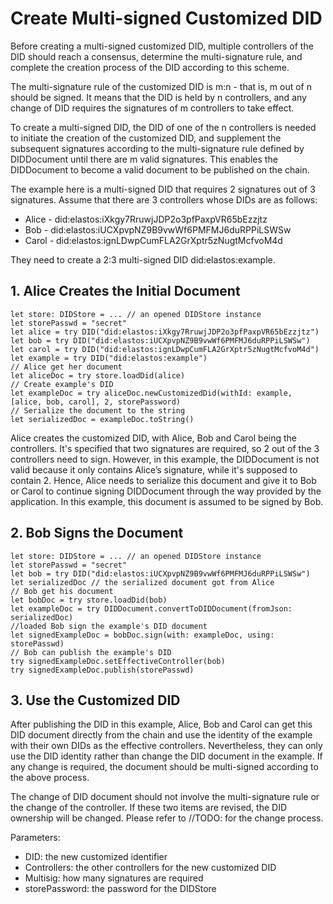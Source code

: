 # Create Multi-signed Customized DID

Before creating a multi-signed customized DID, multiple controllers of the DID should reach a consensus, determine the multi-signature rule, and complete the creation process of the DID according to this scheme.

The multi-signature rule of the customized DID is m:n - that is, m out of n should be signed. It means that the DID is held by n controllers, and any change of DID requires the signatures of m controllers to take effect.

To create a multi-signed DID, the DID of one of the n controllers is needed to initiate the creation of the customized DID, and supplement the subsequent signatures according to the multi-signature rule defined by DIDDocument until there are m valid signatures. This enables the DIDDocument to become a valid document to be published on the chain.

The example here is a multi-signed DID that requires 2 signatures out of 3 signatures. Assume that there are 3 controllers whose DIDs are as follows:

* Alice - did:elastos:iXkgy7RruwjJDP2o3pfPaxpVR65bEzzjtz
* Bob - did:elastos:iUCXpvpNZ9B9vwWf6PMFMJ6duRPPiLSWSw
* Carol - did:elastos:ignLDwpCumFLA2GrXptr5zNugtMcfvoM4d

They need to create a 2:3 multi-signed DID did:elastos:example.

## 1. Alice Creates  the Initial Document

```
let store: DIDStore = ... // an opened DIDStore instance
let storePasswd = "secret"
let alice = try DID("did:elastos:iXkgy7RruwjJDP2o3pfPaxpVR65bEzzjtz")
let bob = try DID("did:elastos:iUCXpvpNZ9B9vwWf6PMFMJ6duRPPiLSWSw")
let carol = try DID("did:elastos:ignLDwpCumFLA2GrXptr5zNugtMcfvoM4d")
let example = try DID("did:elastos:example")
// Alice get her document
let aliceDoc = try store.loadDid(alice)
// Create example's DID
let exampleDoc = try aliceDoc.newCustomizedDid(withId: example, [alice, bob, carol], 2, storePassword)
// Serialize the document to the string
let serializedDoc = exampleDoc.toString()
```

Alice creates the customized DID, with Alice, Bob and Carol being the controllers. It's specified that two signatures are required, so 2 out of the 3 controllers need to sign. However, in this example, the DIDDocument is not valid because it only contains Alice’s signature, while it's supposed to contain 2. Hence, Alice needs to serialize this document and give it to Bob or Carol to continue signing DIDDocument through the way provided by the application. In this example, this document is assumed to be signed by Bob.

## 2. Bob Signs the Document

```
let store: DIDStore = ... // an opened DIDStore instance
let storePasswd = "secret"
let bob = try DID("did:elastos:iUCXpvpNZ9B9vwWf6PMFMJ6duRPPiLSWSw")
let serializedDoc // the serialized document got from Alice
// Bob get his document
let bobDoc = try store.loadDid(bob)
let exampleDoc = try DIDDocument.convertToDIDDocument(fromJson: serializedDoc)
//loaded Bob sign the example's DID document
let signedExampleDoc = bobDoc.sign(with: exampleDoc, using: storePasswd)
// Bob can publish the example's DID
try signedExampleDoc.setEffectiveController(bob)
try signedExampleDoc.publish(storePasswd)
```

## 3. Use the Customized DID

After publishing the DID in this example, Alice, Bob and Carol can get this DID document directly from the chain and use the identity of the example with their own DIDs as the effective controllers. Nevertheless, they can only use the DID identity rather than change the DID document in the example. If any change is required, the document should be multi-signed according to the above process.

The change of DID document should not involve the multi-signature rule or the change of the controller. If these two items are revised, the DID ownership will be changed. Please refer to //TODO: for the change process.

Parameters:

* DID: the new customized identifier
* Controllers: the other controllers for the new customized DID
* Multisig: how many signatures are required
* storePassword: the password for the DIDStore
